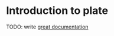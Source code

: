 # Introduction to plate

TODO: write [great documentation](http://jacobian.org/writing/what-to-write/)
